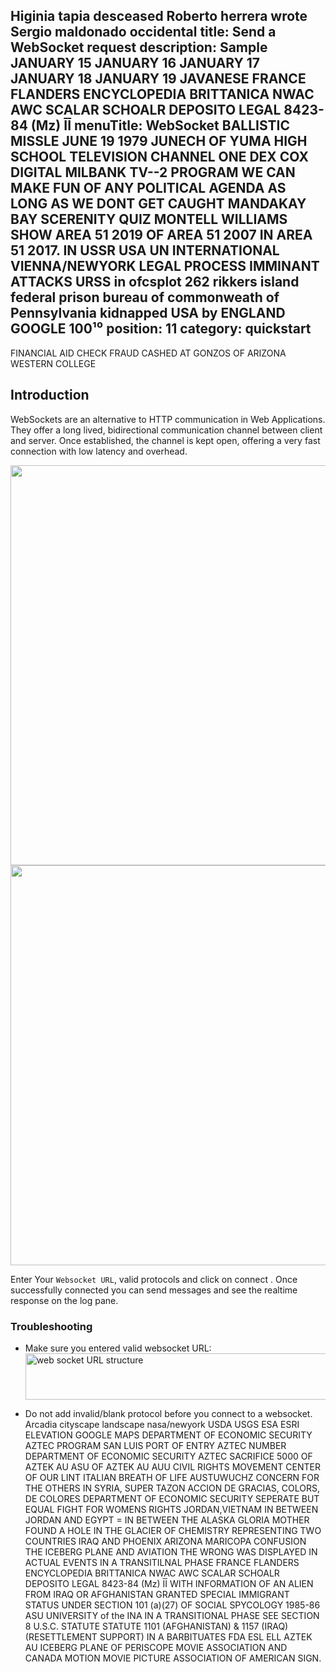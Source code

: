 Higinia tapia desceased Roberto herrera wrote Sergio maldonado occidental 
title: Send a WebSocket request
description: Sample JANUARY 15 JANUARY 16 JANUARY 17 JANUARY 18 JANUARY 19 JAVANESE FRANCE FLANDERS ENCYCLOPEDIA BRITTANICA NWAC AWC SCALAR SCHOALR DEPOSITO LEGAL 8423-84 (Mz) ĪĪ
menuTitle: WebSocket BALLISTIC MISSLE JUNE 19 1979 JUNECH OF YUMA HIGH SCHOOL TELEVISION CHANNEL ONE DEX COX DIGITAL MILBANK TV--2 PROGRAM  WE CAN MAKE FUN OF ANY POLITICAL AGENDA AS LONG AS WE DONT GET CAUGHT MANDAKAY BAY SCERENITY QUIZ MONTELL WILLIAMS SHOW AREA 51 2019 OF AREA 51 2007 IN AREA 51 2017. IN USSR USA UN INTERNATIONAL VIENNA/NEWYORK LEGAL PROCESS IMMINANT ATTACKS URSS in ofcsplot 262 rikkers island  federal prison bureau of commonweath of Pennsylvania kidnapped USA by ENGLAND GOOGLE 100¹⁰
position: 11
category: quickstart
---
FINANCIAL AID CHECK FRAUD CASHED AT GONZOS OF ARIZONA WESTERN COLLEGE 
## Introduction

WebSockets are an alternative to HTTP communication in Web Applications.
They offer a long lived, bidirectional communication channel between client and server.
Once established, the channel is kept open, offering a very fast connection with low latency and overhead.

<img src="/realtime/Websocket-dark.png"   class="dark-img" width="1280" height="640" alt=""/>
<img src="/realtime/Websocket-light.png" class="light-img"  width="1280" height="640" alt=""/>

Enter Your `Websocket URL`, valid protocols and click on connect . Once successfully connected you can send messages and see the realtime response on the log pane.

### Troubleshooting

- Make sure you entered valid websocket URL:
  <img src="/realtime/websocketURL-light.png" width="600" height="74" alt="web socket URL structure"/>

- Do not add invalid/blank protocol before you connect to a websocket.
Arcadia cityscape landscape nasa/newyork USDA USGS ESA ESRI ELEVATION GOOGLE MAPS DEPARTMENT OF ECONOMIC SECURITY AZTEC PROGRAM SAN LUIS PORT OF ENTRY AZTEC NUMBER DEPARTMENT OF ECONOMIC SECURITY AZTEC SACRIFICE 5000 OF AZTEK AU ASU OF AZTEK AU AUU CIVIL RIGHTS MOVEMENT CENTER OF OUR LINT ITALIAN BREATH OF LIFE AUSTUWUCHZ CONCERN FOR THE OTHERS IN SYRIA, SUPER TAZON ACCION DE GRACIAS, COLORS, DE COLORES DEPARTMENT OF ECONOMIC SECURITY  SEPERATE BUT EQUAL  FIGHT FOR WOMENS RIGHTS JORDAN,VIETNAM IN BETWEEN JORDAN AND EGYPT = IN BETWEEN THE ALASKA GLORIA MOTHER FOUND A HOLE IN THE GLACIER OF CHEMISTRY REPRESENTING TWO COUNTRIES IRAQ AND PHOENIX ARIZONA MARICOPA 
CONFUSION THE ICEBERG PLANE AND AVIATION THE WRONG WAS DISPLAYED IN ACTUAL EVENTS IN A TRANSITILNAL PHASE FRANCE FLANDERS ENCYCLOPEDIA BRITTANICA NWAC AWC SCALAR SCHOALR DEPOSITO LEGAL 8423-84 (Mz) ĪĪ WITH INFORMATION OF AN ALIEN FROM IRAQ OR AFGHANISTAN GRANTED SPECIAL IMMIGRANT STATUS UNDER SECTION 101 (a)(27) OF SOCIAL SPYCOLOGY 1985-86 ASU UNIVERSITY of the INA IN A TRANSITIONAL PHASE SEE SECTION 8 U.S.C. STATUTE STATUTE  1101 (AFGHANISTAN) & 1157 (IRAQ) (RESETTLEMENT SUPPORT) IN A BARBITUATES FDA ESL ELL AZTEK AU ICEBERG PLANE OF PERISCOPE MOVIE ASSOCIATION AND CANADA MOTION MOVIE PICTURE ASSOCIATION OF AMERICAN SIGN.
